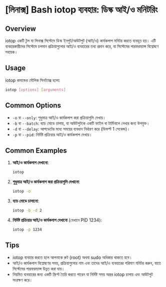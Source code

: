 # [লিনাক্স] Bash iotop ব্যবহার: ডিস্ক আই/ও মনিটরিং

## Overview
iotop একটি টুল যা লিনাক্স সিস্টেমে ডিস্ক ইনপুট/আউটপুট (আই/ও) কার্যকলাপ মনিটর করতে ব্যবহৃত হয়। এটি ব্যবহারকারীদের সিস্টেমে চলমান প্রক্রিয়াগুলোর আই/ও ব্যবহারের তথ্য প্রদান করে, যা সিস্টেমের পারফরম্যান্স বিশ্লেষণে সহায়ক।

## Usage
iotop কমান্ডের মৌলিক সিনট্যাক্স হলো:

```bash
iotop [options] [arguments]
```

## Common Options
- `-o` বা `--only`: শুধুমাত্র আই/ও কার্যকলাপ করা প্রক্রিয়াগুলি দেখায়।
- `-b` বা `--batch`: ব্যাচ মোডে চালায়, যা আউটপুটকে একটি ফাইল বা টার্মিনালে লেখার জন্য উপযুক্ত।
- `-d` বা `--delay`: আপডেটের মধ্যে সময়ের ব্যবধান নির্ধারণ করে (ডিফল্ট 1 সেকেন্ড)।
- `-p` বা `--pid`: নির্দিষ্ট প্রক্রিয়ার আই/ও কার্যকলাপ দেখায়।

## Common Examples
1. **আই/ও কার্যকলাপ দেখানো**:
   ```bash
   iotop
   ```

2. **শুধুমাত্র আই/ও কার্যকলাপ করা প্রক্রিয়াগুলি দেখানো**:
   ```bash
   iotop -o
   ```

3. **ব্যাচ মোডে চালানো**:
   ```bash
   iotop -b -d 2
   ```

4. **নির্দিষ্ট প্রক্রিয়ার আই/ও কার্যকলাপ দেখানো** (যেখানে PID 1234):
   ```bash
   iotop -p 1234
   ```

## Tips
- iotop ব্যবহার করতে হলে আপনাকে রুট (root) অথবা sudo অধিকার থাকতে হবে।
- আই/ও কার্যকলাপ বিশ্লেষণের সময়, প্রক্রিয়াগুলোর নাম এবং তাদের আই/ও ব্যবহারের পরিমাণ মনিটর করুন, যাতে সিস্টেমের পারফরম্যান্স উন্নত করা যায়।
- নিয়মিত ব্যবহারের জন্য একটি স্ক্রিপ্ট তৈরি করতে পারেন যা নির্দিষ্ট সময় অন্তর iotop চালায় এবং আউটপুট সংরক্ষণ করে।